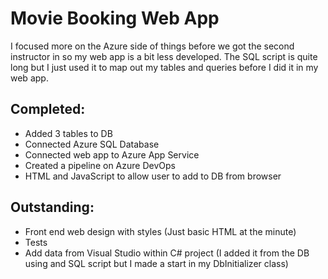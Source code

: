 # Movie Booking Web App
I focused more on the Azure side of things before we got the second instructor in so my web app is a bit less developed. The SQL script is quite long but I just used it to map out my tables and queries before I did it in my web app. 

## Completed:
- Added 3 tables to DB
- Connected Azure SQL Database
- Connected web app to Azure App Service 
- Created a pipeline on Azure DevOps
- HTML and JavaScript to allow user to add to DB from browser

## Outstanding:
- Front end web design with styles (Just basic HTML at the minute)
- Tests
- Add data from Visual Studio within C# project (I added it from the DB using and SQL script but I made a start in my DbInitializer class)
